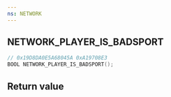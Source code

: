 ```yaml
---
ns: NETWORK
---
```

## NETWORK_PLAYER_IS_BADSPORT

```c
// 0x19D8DA0E5A68045A 0xA19708E3
BOOL NETWORK_PLAYER_IS_BADSPORT();
```

## Return value
